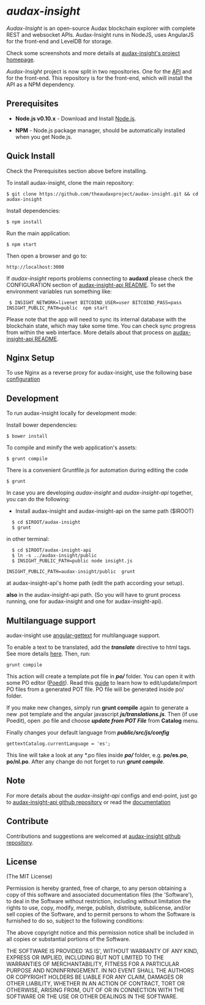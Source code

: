 # *audax-insight*

*Audax-Insight* is an open-source Audax blockchain explorer with complete REST and websocket APIs.
Audax-Insight runs in NodeJS, uses AngularJS for the front-end and LevelDB for storage.

Check some screenshots and more details at [audax-insight's project homepage](https://github.com/theaudaxproject/audax-insight).

*Audax-Insight* project is now split in two repositories. One for the [API](https://github.com/theaudaxproject/audax-insight-api)
and for the front-end. This repository is for the front-end, which will install the API as a NPM dependency.


## Prerequisites

* **Node.js v0.10.x** - Download and Install [Node.js](http://www.nodejs.org/download/).

* **NPM** - Node.js package manager, should be automatically installed when you get Node.js.


## Quick Install
  Check the Prerequisites section above before installing.

  To install audax-insight, clone the main repository:

    $ git clone https://github.com/theaudaxproject/audax-insight.git && cd audax-insight

  Install dependencies:

    $ npm install
    
  Run the main application:

    $ npm start
    
  Then open a browser and go to:

    http://localhost:3000

  If *audax-insight* reports problems connecting to **audaxd** please check the CONFIGURATION section of 
  [audax-insight-api README](https://github.com/theaudaxproject/audax-insight-api/blob/master/README.md). To set the 
  environment variables run something like:
  
     $ INSIGHT_NETWORK=livenet BITCOIND_USER=user BITCOIND_PASS=pass INSIGHT_PUBLIC_PATH=public  npm start


  Please note that the app will need to sync its internal database
  with the blockchain state, which may take some time. You can check
  sync progress from within the web interface. More details about that process
  on [audax-insight-api README](https://github.com/theaudaxproject/audax-insight-api/blob/master/README.md). 
  
  
## Nginx Setup

To use Nginx as a reverse proxy for audax-insight, use the following base [configuration](https://gist.github.com/matiu/bdd5e55ff0ad90b54261)


## Development

To run audax-insight locally for development mode:

Install bower dependencies:

```
$ bower install
```

To compile and minify the web application's assets:

```
$ grunt compile
```

There is a convenient Gruntfile.js for automation during editing the code

```
$ grunt
```

In case you are developing *audax-insight* and *audax-insight-api* together, you can do the following:

* Install audax-insight and audax-insight-api on the same path ($IROOT)

```
  $ cd $IROOT/audax-insight
  $ grunt
```

in other terminal:

```
  $ cd $IROOT/audax-insight-api
  $ ln -s ../audax-insight/public
  $ INSIGHT_PUBLIC_PATH=public node insight.js 
```


``` 
INSIGHT_PUBLIC_PATH=audax-insight/public  grunt
```

at audax-insight-api's home path (edit the path according your setup).

**also** in the audax-insight-api path. (So you will have to grunt process running, one for audax-insight and one for audax-insight-api).


## Multilanguage support

audax-insight use [angular-gettext](http://angular-gettext.rocketeer.be) for
multilanguage support. 

To enable a text to be translated, add the ***translate*** directive to html tags. See more details [here](http://angular-gettext.rocketeer.be/dev-guide/annotate/). Then, run:

```
grunt compile
```

This action will create a template.pot file in ***po/*** folder. You can open
it with some PO editor ([Poedit](http://poedit.net)). Read this [guide](http://angular-gettext.rocketeer.be/dev-guide/translate/) to learn how to edit/update/import PO files from a generated POT file. PO file will be generated inside po/ folder.

If you make new changes, simply run **grunt compile** again to generate a new .pot template and the angular javascript ***js/translations.js***. Then (if use Poedit), open .po file and choose ***update from POT File*** from **Catalog** menu.

Finally changes your default language from ***public/src/js/config*** 

```
gettextCatalog.currentLanguage = 'es';
```

This line will take a look at any *.po files inside ***po/*** folder, e.g.
**po/es.po**, **po/nl.po**. After any change do not forget to run ***grunt
compile***.


## Note

For more details about the *audax-insight-api* configs and end-point, just go to [audax-insight-api github repository](https://github.com/theaudaxproject/audax-insight-api) or read the [documentation](https://github.com/theaudaxproject/audax-insight-api/blob/master/README.md)

## Contribute

Contributions and suggestions are welcomed at [audax-insight github repository](https://github.com/theaudaxproject/audax-insight).


## License
(The MIT License)

Permission is hereby granted, free of charge, to any person obtaining
a copy of this software and associated documentation files (the
'Software'), to deal in the Software without restriction, including
without limitation the rights to use, copy, modify, merge, publish,
distribute, sublicense, and/or sell copies of the Software, and to
permit persons to whom the Software is furnished to do so, subject to
the following conditions:

The above copyright notice and this permission notice shall be
included in all copies or substantial portions of the Software.

THE SOFTWARE IS PROVIDED 'AS IS', WITHOUT WARRANTY OF ANY KIND,
EXPRESS OR IMPLIED, INCLUDING BUT NOT LIMITED TO THE WARRANTIES OF
MERCHANTABILITY, FITNESS FOR A PARTICULAR PURPOSE AND NONINFRINGEMENT.
IN NO EVENT SHALL THE AUTHORS OR COPYRIGHT HOLDERS BE LIABLE FOR ANY
CLAIM, DAMAGES OR OTHER LIABILITY, WHETHER IN AN ACTION OF CONTRACT,
TORT OR OTHERWISE, ARISING FROM, OUT OF OR IN CONNECTION WITH THE
SOFTWARE OR THE USE OR OTHER DEALINGS IN THE SOFTWARE.
